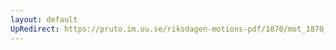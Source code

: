 ```yaml
---
layout: default
UpRedirect: https://pruto.im.uu.se/riksdagen-motions-pdf/1870/mot_1870__ak__179/mot_1870__ak__179-003.pdf
---
```

